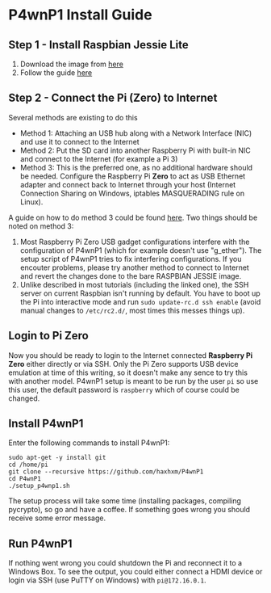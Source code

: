 P4wnP1 Install Guide
==================

Step 1 - Install Raspbian Jessie Lite
-----------------------------------------------

 1. Download the image from [here](https://www.raspberrypi.org/downloads/raspbian/)
 2. Follow the guide [here](https://www.raspberrypi.org/documentation/installation/installing-images/README.md)

Step 2 - Connect the Pi (Zero) to Internet
------------------------------------------------------

Several methods are existing to do this

 - Method 1: Attaching an USB hub along with a Network Interface (NIC) and use it to connect to the Internet
 - Method 2: Put the SD card into another Raspberry Pi with built-in NIC and connect to the Internet (for example a Pi 3)
 - Method 3: This is the preferred one, as no additional hardware should be needed. Configure the Raspberry Pi **Zero** to act as USB Ethernet adapter and connect back to Internet through your host (Internet Connection Sharing on Windows, iptables MASQUERADING rule on Linux). 

A guide on how to do method 3 could be found [here](http://www.circuitbasics.com/raspberry-pi-zero-ethernet-gadget/). Two things should be noted on method 3:

1. Most Raspberry Pi Zero USB gadget configurations interfere with the configuration of P4wnP1 (which for example doesn't use "g_ether"). The setup script of P4wnP1 tries to fix interfering configurations. If you encouter problems, please try another method to connect to Internet and revert the changes done to the bare RASPBIAN JESSIE image.
2. Unlike described in most tutorials (including the linked one), the SSH server on current Raspbian isn't running by default. You have to boot up the Pi into interactive mode and run `sudo update-rc.d ssh enable` (avoid manual changes to `/etc/rc2.d/`, most times this messes things up).

Login to Pi Zero
---------------------
Now you should be ready to login to the Internet connected **Raspberry Pi Zero** either directly or via SSH. Only the Pi Zero supports USB device emulation at time of this writing, so it doesn't make any sence to try this with another model.
P4wnP1 setup is meant to be run by the user `pi` so use this user, the default password is `raspberry` which of course could be changed.

Install P4wnP1
--------------------
Enter the following commands to install P4wnP1:

    sudo apt-get -y install git
    cd /home/pi
    git clone --recursive https://github.com/haxhxm/P4wnP1
    cd P4wnP1
    ./setup_p4wnp1.sh

The setup process will take some time (installing packages, compiling pycrypto), so go and have a coffee.
If something goes wrong you should receive some error message.

Run P4wnP1
----------------
If nothing went wrong you could shutdown the Pi and reconnect it to a Windows Box.
To see the output, you could either connect a HDMI device or login via SSH (use PuTTY on Windows) with `pi@172.16.0.1`.
